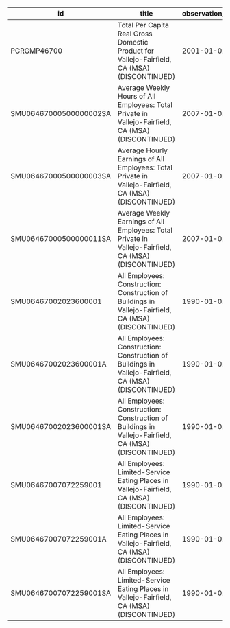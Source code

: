 | id                     | title                                                                                                 | observation_start   | observation_end   |
|------------------------|-------------------------------------------------------------------------------------------------------|---------------------|-------------------|
| PCRGMP46700            | Total Per Capita Real Gross Domestic Product for Vallejo-Fairfield, CA (MSA) (DISCONTINUED)           | 2001-01-01          | 2017-01-01        |
| SMU06467000500000002SA | Average Weekly Hours of All Employees: Total Private in Vallejo-Fairfield, CA (MSA) (DISCONTINUED)    | 2007-01-01          | 2022-03-01        |
| SMU06467000500000003SA | Average Hourly Earnings of All Employees: Total Private in Vallejo-Fairfield, CA (MSA) (DISCONTINUED) | 2007-01-01          | 2022-03-01        |
| SMU06467000500000011SA | Average Weekly Earnings of All Employees: Total Private in Vallejo-Fairfield, CA (MSA) (DISCONTINUED) | 2007-01-01          | 2022-03-01        |
| SMU06467002023600001   | All Employees: Construction: Construction of Buildings in Vallejo-Fairfield, CA (MSA) (DISCONTINUED)  | 1990-01-01          | 2014-12-01        |
| SMU06467002023600001A  | All Employees: Construction: Construction of Buildings in Vallejo-Fairfield, CA (MSA) (DISCONTINUED)  | 1990-01-01          | 2013-01-01        |
| SMU06467002023600001SA | All Employees: Construction: Construction of Buildings in Vallejo-Fairfield, CA (MSA) (DISCONTINUED)  | 1990-01-01          | 2014-12-01        |
| SMU06467007072259001   | All Employees: Limited-Service Eating Places in Vallejo-Fairfield, CA (MSA) (DISCONTINUED)            | 1990-01-01          | 2014-12-01        |
| SMU06467007072259001A  | All Employees: Limited-Service Eating Places in Vallejo-Fairfield, CA (MSA) (DISCONTINUED)            | 1990-01-01          | 2013-01-01        |
| SMU06467007072259001SA | All Employees: Limited-Service Eating Places in Vallejo-Fairfield, CA (MSA) (DISCONTINUED)            | 1990-01-01          | 2014-12-01        |